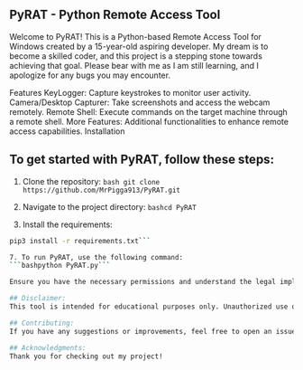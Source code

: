 ## PyRAT - Python Remote Access Tool

Welcome to PyRAT! This is a Python-based Remote Access Tool for Windows created by a 15-year-old aspiring developer. My dream is to become a skilled coder, and this project is a stepping stone towards achieving that goal. Please bear with me as I am still learning, and I apologize for any bugs you may encounter.

Features
KeyLogger: Capture keystrokes to monitor user activity.
Camera/Desktop Capturer: Take screenshots and access the webcam remotely.
Remote Shell: Execute commands on the target machine through a remote shell.
More Features: Additional functionalities to enhance remote access capabilities.
Installation

## To get started with PyRAT, follow these steps:

  1. Clone the repository:
    ```bash
git clone https://github.com/MrPigga913/PyRAT.git```

  3. Navigate to the project directory:
  ```bashcd PyRAT```

  5. Install the requirements:
  ```bash
pip3 install -r requirements.txt```
  
  7. To run PyRAT, use the following command:
  ```bashpython PyRAT.py```

Ensure you have the necessary permissions and understand the legal implications of using this tool.

## Disclaimer:
This tool is intended for educational purposes only. Unauthorized use of this tool is strictly prohibited. Use responsibly and ensure you have explicit permission to access the target system.

## Contributing:
If you have any suggestions or improvements, feel free to open an issue or submit a pull request. Your contributions are welcome and appreciated!

## Acknowledgments:
Thank you for checking out my project! 
